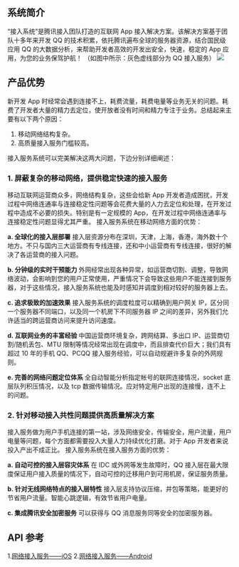 ## 系统简介
“接入系统”是腾讯接入团队打造的互联网 App 接入解决方案。该解决方案基于团队十多年来开发 QQ 的技术积累，依托腾讯遍布全球的服务器资源，结合国民级应用 QQ 的大数据分析，来帮助开发者高效的开发出安全，快速，稳定的 App 应用，为您的业务保驾护航！ （如图中所示：灰色虚线部分为 QQ 接入服务） 
![](//mccdn.qcloud.com/static/img/9cb6939d89aa3e57ef3719545a27e489/image.png)

## 产品优势 
新开发 App 时经常会遇到连接不上，耗费流量，耗费电量等业务无关的问题。耗费了开发者大量的精力去定位，使开放者没有时间和精力专注于业务。总结起来主要有以下两个原因：
1. 移动网络结构复杂。
2. 高质量接入服务门槛较高。

接入服务系统可以完美解决这两大问题，下边分别详细阐述：

### 1. 屏蔽复杂的移动网络，提供稳定快速的接入服务 
移动互联网运营商众多，网络结构复杂，这些会给新 App 开发者造成困扰，开发过程中网络连通率与连接稳定性问题等会花费大量的人力去定位和处理，在开发过程中造成不必要的损失。特别是有一定规模的 App，在开发过程中网络连通率与连接稳定性问题显得尤其严重。
接入服务系统在移动网络方面的优势：

**a. 全球化的接入层部署**
接入层资源分布在深圳，天津，上海，香港，海外数十个地方。不只与国内三大运营商有专线连接，还和中小运营商有专线连接，很好的解决了各运营商的接入问题。

**b. 分钟级的实时干预能力**
外网经常出现各种异常，如运营商切割、调整，导致网络波动，会影响到您的用户正常使用，严重情况下会导致这些用户不能连接到服务器，对于这些情况，接入服务系统也能及时感知并调度到相对较好的服务器上去。 

**c. 追求极致的加速效果**
接入服务系统的调度粒度可以精确到用户网关 IP，区分同一个服务器不同端口，以及同一个机房下不同服务器 IP 之间的差异，另外我们允许适当的跨运营商访问来提升访问速度。 

**d. 互联网业务的丰富经验**
中国运营商环境复杂，跨网结算、多出口 IP、运营商切割/随机丢包、MTU 限制等情况经常出现在调度中，而且排查代价巨大；我们具有超过 10 年的手机 QQ、PCQQ 接入服务经验，可以自动规避许多复杂的外网规则。 

**e. 完善的网络问题定位体系**
全自动智能分析指定帐号的联网连接情况，socket 底层队列积压情况，以及 tcp 数据传输情况。应对特定用户出现的连接慢，连不上的问题。 
	
### 2.  针对移动接入共性问题提供高质量解决方案
接入服务做为用户手机连接的第一站，涉及网络安全，传输安全，用户流量，用户电量等问题，每个方面都需要投入大量人力持续优化打磨。对于 App 开发者来说投入产出不成正比。
接入服务系统在接入服务方面的优势：

**a. 自动可控的接入层容灾体系**
在 IDC 或外网等发生故障时，QQ 接入层在最大限度保证用户接入质量的情况下，自动可控的迁移用户到可用机房，保证服务质量。 

**b. 针对无线网络特点的接入层特性**
接入层支持协议压缩，并包等策略，能更好的节省用户流量。智能心跳逻辑，有效节省用户电量。 

**c. 集成腾讯安全加密服务**
可以获得与 QQ 消息服务同等安全的加密服务器。 

## API 参考 

1.[网络接入服务——iOS](/doc/product/269/网络接入服务（iOS%20SDK）)
2.[网络接入服务——Android](/doc/product/269/网络接入服务（Android%20SDK）)

